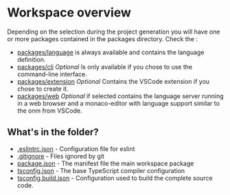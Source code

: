 # Workspace overview

Depending on the selection during the project generation you will have one or more packages contained in the packages directory. Check the :

- [packages/language](./packages/language/README.md) is always available and contains the language definition.
- [packages/cli](./packages/cli/README.md) *Optional* Is only available if you chose to use the command-line interface.
- [packages/extension](./packages/extension/langium-quickstart.md) *Optional* Contains the VSCode extension if you chose to create it.
- [packages/web](./packages/web/README.md) *Optional* if selected contains the language server running in a web browser and a monaco-editor with language support similar to the onm from VSCode.

## What's in the folder?

- [.eslintrc.json](.eslintrc.json) - Configuration file for eslint
- [.gitignore](.gitignore) - Files ignored by git
- [package.json](./package.json) - The manifest file the main workspace package
- [tsconfig.json](./tsconfig.json) - The base TypeScript compiler configuration
- [tsconfig.build.json](./package.json) - Configuration used to build the complete source code.
